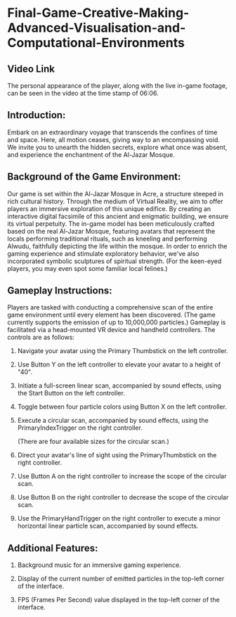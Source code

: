 # Final-Game-Creative-Making-Advanced-Visualisation-and-Computational-Environments

## Video Link ##
The personal appearance of the player, along with the live in-game footage, can be seen in the video at the time stamp of 06:06.

## Introduction: ##
Embark on an extraordinary voyage that transcends the confines of time and space. Here, all motion ceases, giving way to an encompassing void. We invite you to unearth the hidden secrets, explore what once was absent, and experience the enchantment of the Al-Jazar Mosque.

## Background of the Game Environment: ##
Our game is set within the Al-Jazar Mosque in Acre, a structure steeped in rich cultural history. Through the medium of Virtual Reality, we aim to offer players an immersive exploration of this unique edifice. By creating an interactive digital facsimile of this ancient and enigmatic building, we ensure its virtual perpetuity. The in-game model has been meticulously crafted based on the real Al-Jazar Mosque, featuring avatars that represent the locals performing traditional rituals, such as kneeling and performing Alwudu, faithfully depicting the life within the mosque. In order to enrich the gaming experience and stimulate exploratory behavior, we've also incorporated symbolic sculptures of spiritual strength. (For the keen-eyed players, you may even spot some familiar local felines.)

## Gameplay Instructions: ##
Players are tasked with conducting a comprehensive scan of the entire game environment until every element has been discovered. (The game currently supports the emission of up to 10,000,000 particles.)
Gameplay is facilitated via a head-mounted VR device and handheld controllers. The controls are as follows:

1. Navigate your avatar using the Primary Thumbstick on the left controller.

2. Use Button Y on the left controller to elevate your avatar to a height of "40".

3. Initiate a full-screen linear scan, accompanied by sound effects, using the Start Button on the left controller.

4. Toggle between four particle colors using Button X on the left controller.

5. Execute a circular scan, accompanied by sound effects, using the PrimaryIndexTrigger on the right controller.

   (There are four available sizes for the circular scan.)

6. Direct your avatar's line of sight using the PrimaryThumbstick on the right controller.

7. Use Button A on the right controller to increase the scope of the circular scan.

8. Use Button B on the right controller to decrease the scope of the circular scan.

9. Use the PrimaryHandTrigger on the right controller to execute a minor horizontal linear particle scan, accompanied by sound effects.

## Additional Features: ##

1. Background music for an immersive gaming experience.

2. Display of the current number of emitted particles in the top-left corner of the interface.

3. FPS (Frames Per Second) value displayed in the top-left corner of the interface.
